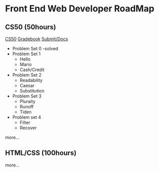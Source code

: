 # Front End Web Developer RoadMap

## CS50 (50hours)

[CS50](https://cs50.harvard.edu/x/2020/)
[Gradebook](https://cs50.me/cs50x#!)
[Submit/Docs](https://submit.cs50.io/courses/1/)

* Problem Set 0 -solved
* Problem Set 1
    * Hello
    * Mario
    * Cash/Credit
* Problem Set 2
    * Readability
    * Caesar
    * Substitution
* Problem Set 3
    * Pluraity
    * Runoff
    * Tiden
* Problem set 4
    * Filter
    * Recover

more...

## HTML/CSS (100hours)

more...